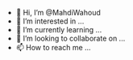 - 👋 Hi, I’m @MahdiWahoud
- 👀 I’m interested in ...
- 🌱 I’m currently learning ...
- 💞️ I’m looking to collaborate on ...
- 📫 How to reach me ...

<!---
MahdiWahoud/MahdiWahoud is a ✨ special ✨ repository because its `README.md` (this file) appears on your GitHub profile.
You can click the Preview link to take a look at your changes.
--->
